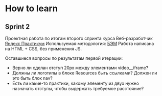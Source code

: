 # How to learn
## Sprint 2

Проектная работа по итогам второго спринта курса Веб-разработчик [Яндекс Практикум](https://praktikum.yandex.ru/)
Используемая методология: [БЭМ](https://ru.bem.info/methodology/)
Работа написана на HTML + CSS, без применения JS.

Оставшиеся вопросы по результатам первой итерации:
* Верно ли сделан отступ 20px между элементами video__iframe?
* Должны ли логотипы в блоке Resources быть ссылками? Должен ли это быть блок nav?
* Есть ли какие-то практики, какому элементу из двух нужно назначать отступы, чтобы выдержать требуемое расстояние?
